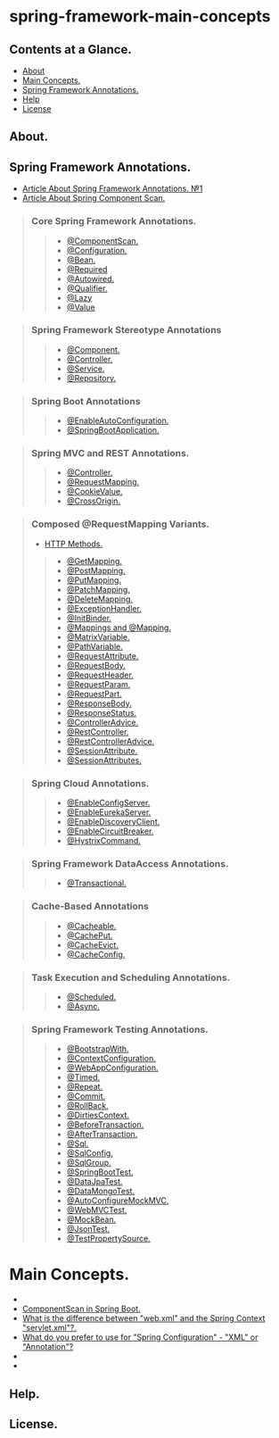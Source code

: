 # spring-framework-main-concepts

## Contents at a Glance.
* [About](#about)
* [Main Concepts.](#main-concepts)
* [Spring Framework Annotations.](#spring-framework-annotations)
* [Help](#help)
* [License](#license)










## About.









## Spring Framework Annotations.
* [Article About Spring Framework Annotations. №1](https://springframework.guru/spring-framework-annotations/)
* [Article About Spring Component Scan.](https://springframework.guru/spring-component-scan/)
> ### Core Spring Framework Annotations.
>> * [@ComponentScan.]()
>> * [@Configuration.]()
>> * [@Bean.]()
>> * [@Required]()
>> * [@Autowired.]()
>> * [@Qualifier.]()
>> * [@Lazy]()
>> * [@Value]()

> ### Spring Framework Stereotype Annotations
>> * [@Component.]()
>> * [@Controller.]()
>> * [@Service.]()
>> * [@Repository.]()

> ### Spring Boot Annotations
>> * [@EnableAutoConfiguration.]()
>> * [@SpringBootApplication.]()

> ### Spring MVC and REST Annotations.
>> * [@Controller.]()
>> * [@RequestMapping.]()
>> * [@CookieValue.]()
>> * [@CrossOrigin.]()

> ### Composed @RequestMapping Variants.
> * [HTTP Methods.](https://restfulapi.net/http-methods/)
>> * [@GetMapping.]()
>> * [@PostMapping.]()
>> * [@PutMapping.]()
>> * [@PatchMapping.]()
>> * [@DeleteMapping.]()
>> * [@ExceptionHandler.]()
>> * [@InitBinder.]()
>> * [@Mappings and @Mapping.]()
>> * [@MatrixVariable.]()
>> * [@PathVariable.]()
>> * [@RequestAttribute.]()
>> * [@RequestBody.]()
>> * [@RequestHeader.]()
>> * [@RequestParam.]()
>> * [@RequestPart.]()
>> * [@ResponseBody.]()
>> * [@ResponseStatus.]()
>> * [@ControllerAdvice.]()
>> * [@RestController.]()
>> * [@RestControllerAdvice.]()
>> * [@SessionAttribute.]()
>> * [@SessionAttributes.]()

> ### Spring Cloud Annotations.
>> * [@EnableConfigServer.]()
>> * [@EnableEurekaServer.]()
>> * [@EnableDiscoveryClient.]()
>> * [@EnableCircuitBreaker.]()
>> * [@HystrixCommand.]()

> ### Spring Framework DataAccess Annotations.
>> * [@Transactional.]()

> ### Cache-Based Annotations
>> * [@Cacheable.]()
>> * [@CachePut.]()
>> * [@CacheEvict.]()
>> * [@CacheConfig.]()

> ### Task Execution and Scheduling Annotations.
>> * [@Scheduled.]()
>> * [@Async.]()

> ### Spring Framework Testing Annotations.
>> * [@BootstrapWith.]()
>> * [@ContextConfiguration.]()
>> * [@WebAppConfiguration.]()
>> * [@Timed.]()
>> * [@Repeat.]()
>> * [@Commit.]()
>> * [@RollBack.]()
>> * [@DirtiesContext.]()
>> * [@BeforeTransaction.]()
>> * [@AfterTransaction.]()
>> * [@Sql.]()
>> * [@SqlConfig.]()
>> * [@SqlGroup.]()
>> * [@SpringBootTest.]()
>> * [@DataJpaTest.]()
>> * [@DataMongoTest.]()
>> * [@AutoConfigureMockMVC.]()
>> * [@WebMVCTest.]()
>> * [@MockBean.]()
>> * [@JsonTest.]()
>> * [@TestPropertySource.]()








# Main Concepts.
* []()
* [ComponentScan in Spring Boot.]()
* [What is the difference between "web.xml" and the Spring Context "servlet.xml"?.]()
* [What do you prefer to use for "Spring Configuration" - "XML" or "Annotation"?]()
* []()
* []()








## Help.










## License.
